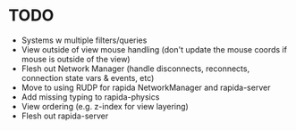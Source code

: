 # TODO

- Systems w multiple filters/queries
- View outside of view mouse handling (don't update the mouse coords if mouse is outside of the view)
- Flesh out Network Manager (handle disconnects, reconnects, connection state vars & events, etc)
- Move to using RUDP for rapida NetworkManager and rapida-server  
- Add missing typing to rapida-physics
- View ordering (e.g. z-index for view layering)
- Flesh out rapida-server
